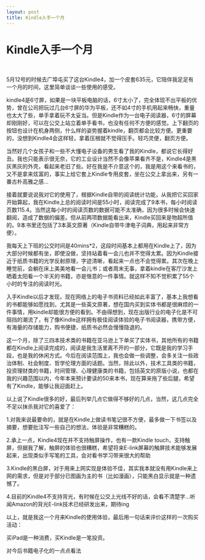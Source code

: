 ```yaml
---
layout: post
title: Kindle入手一个月 
---
```


Kindle入手一个月
=================
</br>

5月12号的时候去广埠屯买了这台Kindle4，加一个皮套635元，它陪伴我足足有一个月的时间，这里简单谈谈一些使用的感受。

kindle4是6寸屏，如果是一块平板电脑的话，6寸太小了，完全体现不出平板的优势，曾在公司把玩过几台6寸屏的华为平板，还不如4寸的手机用起来畅快，重量也太大了些，单手拿着玩不太妥当。但是Kindle作为一台电子阅读器，6寸的屏幕却刚刚好，可以在公交上站立着单手看书，也没有任何不方便的感觉。上下翻页的按钮也设计在机身两侧，什么样的姿势握着kindle，翻页都会比较方便。更重要的，没想到Kindle4会这样轻，拿着压根就不觉得压手。轻巧灵便，翻页方便。

当然好几个女孩子和一些不大懂电子设备的男生看了我的Kindle，都说它长得好丑。我也只能表示很无奈，它的工业设计当然不会像苹果看齐不是，Kindle4是黑灰黑灰的外壳，看起来老旧了些。好在我是不介意这个的，我是用这个来看书的，又不是拿来炫富的，事实上给它套上Kindle专用皮套，坐在公交上拿出来，另有一番古朴高雅之感...

接着就要说说我对它的使用了，根据Kindle自带的阅读统计功能，从我把它买回家开始算起，我在Kindle上总的阅读时间是55小时，阅读完成了9本书，每小时阅读页数115.4。当然这每小时的阅读页数的数据可能不太准确，因为很多时候会快速翻阅，造成了数据的偏差。但从前两项数据能看出来，Kindle买回来是物超所值的。9本书里还包括了3本英文原著（Kindle自带牛津电子词典，用起来非常方便）。

我每天上下班的公交时间是40mins*2，这段时间基本上都用在Kindle上了，因为大部分时候都有坐，即使没做，坚持站着看一会儿也并不觉得太累。因为Kindle接近于纸质书籍的光学反射原理，字迹清晰，看起来一点也不会觉得累。其次在晚上睡觉前，会躺在床上美美地看一会儿书；或者周末无事，拿着kindle在客厅沙发上晒着太阳看一个半天的书籍，亦是惬意的一件事情。就这样不知不觉积累了55个小时的专注的阅读时光。

入手Kindle以后才发现，现在网络上的电子书资料已经如此丰富了，基本上我想看的书都能够如愿找到，尤其是一些英文原著，想在国内买到实体书都是很麻烦的一件事情，用kindle却能很方便的看到。不由得想到，现在出版行业的电子化是不可阻挡的潮流了，有了像Kindle这样拥有极佳阅读体验的电子书阅读器，携带方便，有海量的存储能力，购书便捷，纸质书必然会慢慢隐退的。

这一个月，除了三四本技术类的书籍在亚马逊上下单买了实体书，其他所有的书籍都在Kindle上阅读完成的，阅读是我生活里离不开的一部分，它既是我的学习手段，也是我的休闲方式。今后在阅读范围上，我也会做一些调整，会多关注一些政治体制、社会制度、哲学伦理方面的话题。当然，除此以外，技术工具类的书籍，投资理财类的书籍，时间管理、心理健康类的书籍，包括英文的原版小说，也都在我的兴趣范围以内，今年本来预计要读的50来本书，现在算来拖了些后腿，希望有了Kindle，能够让我迎面赶上。

以上说了Kindle很多的好，最后列举几点它做得不够好的几点，当然，这几点完全不足以抹杀我对它的喜爱了：

1.对我来说最要命的，就是在Kindle上做读书笔记很不方便，最多做一下书签以及摘要，想要批注写一些自己的想法，体验是非常糟糕的。

2.承上一点，Kindle4现在并不支持触屏操作，也有一款Kindle touch，支持触屏，但据我了解，触屏的体验也很糟糕，希望将来E-link屏幕的触屏技术能够发展起来，出现类似手写笔的工具，会对看书学习带来很大的帮助

3.Kindle的黑白屏，对于用来上网实现是体验不佳，其实我本就没有用Kindle来上网的需求，但是对于部分已图画为主的书（比如漫画），只能黑白显示就是一种遗憾了。

4.目前的Kindle4不支持背光，有时候在公交上光线不好的话，会看不清楚字...听闻Amazon的背光E-link技术已经研发出来，期待ing

以上，就是我这一个月来Kindle的使用体验，最后用一句话来评价这样的一次购买活动：

买iPad是一种消费，买Kindle是一笔投资。

对今后书籍电子化的一点点看法


















































